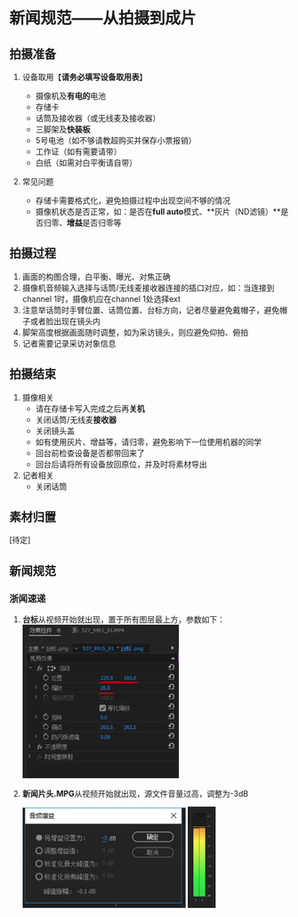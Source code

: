 # 新闻规范——从拍摄到成片

<!-- 可能会随时更新qaq我也不知道我会忘记写啥重要的东西 -->

## 拍摄准备

1. 设备取用【**请务必填写设备取用表**】
   * 摄像机及**有电的**电池
   * 存储卡
   * 话筒及接收器（或无线麦及接收器）
   * 三脚架及**快装板**
   * 5号电池（如不够请教超购买并保存小票报销）
   * 工作证（如有需要请带）
   * 白纸（如需对白平衡请自带）

2. 常见问题
   * 存储卡需要格式化，避免拍摄过程中出现空间不够的情况
   * 摄像机状态是否正常，如：是否在**full auto**模式、**灰片（ND滤镜）**是否归零、**增益**是否归零等

## 拍摄过程

1. 画面的构图合理，白平衡、曝光、对焦正确
2. 摄像机音频输入选择与话筒/无线麦接收器连接的插口对应，如：当连接到channel 1时，摄像机应在channel 1处选择ext
3. 注意举话筒时手臂位置、话筒位置、台标方向，记者尽量避免戴帽子，避免帽子或者脸出现在镜头内
4. 脚架高度根据画面随时调整，如为采访镜头，则应避免仰拍、俯拍
5. 记者需要记录采访对象信息

## 拍摄结束

1. 摄像相关
   * 请在存储卡写入完成之后再**关机**
   * 关闭话筒/无线麦**接收器**
   * 关闭镜头盖
   * 如有使用灰片、增益等，请归零，避免影响下一位使用机器的同学
   * 回台前检查设备是否都带回来了
   * 回台后请将所有设备放回原位，并及时将素材导出
2. 记者相关
   * 关闭话筒

## 素材归置

[待定]

## 新闻规范

### 浙闻速递

1. **台标**从视频开始就出现，置于所有图层最上方，参数如下：<img src="assets/图片 1.png" alt="图片 1" style="zoom: 67%;" />

2. **新闻片头.MPG**从视频开始就出现，源文件音量过高，调整为-3dB

   <img src="assets/图片 2.png" alt="图片 2" style="zoom: 75%;" /> <img src="assets/图片 3.png" alt="图片 3" style="zoom:60%;" />